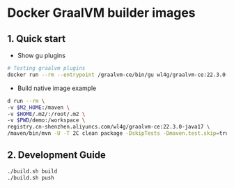# Docker GraalVM builder images

## 1. Quick start

- Show gu plugins

```bash
# Testing graalvm plugins
docker run --rm --entrypoint /graalvm-ce/bin/gu wl4g/graalvm-ce:22.3.0-java17 list
```

- Build native image example

```bash
d run --rm \
-v $M2_HOME:/maven \
-v $HOME/.m2/:/root/.m2 \
-v $PWD/demo:/workspace \
registry.cn-shenzhen.aliyuncs.com/wl4g/graalvm-ce:22.3.0-java17 \
/maven/bin/mvn -U -T 2C clean package -DskipTests -Dmaven.test.skip=true 
```

## 2. Development Guide

```bash
./build.sh build
./build.sh push
```
